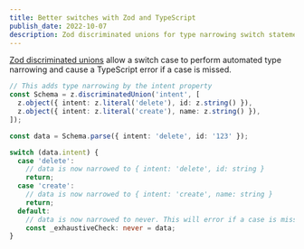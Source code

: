 ```yaml
---
title: Better switches with Zod and TypeScript
publish_date: 2022-10-07
description: Zod discriminated unions for type narrowing switch statements
---
```


[Zod discriminated unions](https://github.com/colinhacks/zod#discriminated-unions) allow a switch case to perform automated type narrowing and cause a TypeScript error if a case is missed.

```ts
// This adds type narrowing by the intent property
const Schema = z.discriminatedUnion('intent', [
  z.object({ intent: z.literal('delete'), id: z.string() }),
  z.object({ intent: z.literal('create'), name: z.string() }),
]);

const data = Schema.parse({ intent: 'delete', id: '123' });

switch (data.intent) {
  case 'delete':
    // data is now narrowed to { intent: 'delete', id: string }
    return;
  case 'create':
    // data is now narrowed to { intent: 'create', name: string }
    return;
  default:
    // data is now narrowed to never. This will error if a case is missing.
    const _exhaustiveCheck: never = data;
}
```
